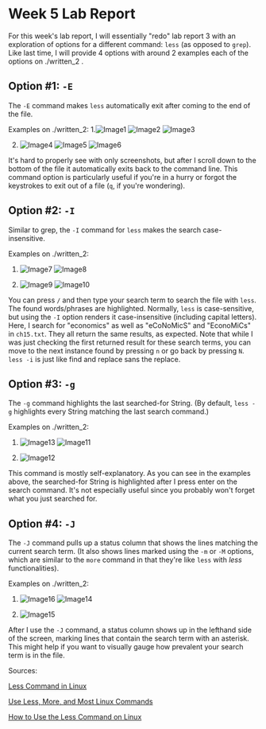 # Week 5 Lab Report

For this week's lab report, I will essentially "redo" lab report 3 with an exploration of options for a different command: `less` (as opposed to `grep`).
Like last time, I will provide 4 options with around 2 examples each of the options on ./written_2 .


Option #1: `-E`
---

The `-E` command makes `less` automatically exit after coming to the end of the file. 

Examples on ./written_2:
1.![Image1](https://user-images.githubusercontent.com/122575873/224565638-2d18442e-ea3a-4744-b706-fa61740d65d8.png)
![Image2](https://user-images.githubusercontent.com/122575873/224565685-7ea20d71-ae20-45ee-a4d4-02b443298d0f.png)
![Image3](https://user-images.githubusercontent.com/122575873/224565705-185c0731-cb49-428d-bce3-42acb7f6eee5.png)

2. ![Image4](https://user-images.githubusercontent.com/122575873/224565910-524e8859-8d6d-477c-86b7-c45c795d4144.png)
![Image5](https://user-images.githubusercontent.com/122575873/224565963-8a83568e-e0cf-4c72-ad8d-e110a14a53e7.png)
![Image6](https://user-images.githubusercontent.com/122575873/224566013-9d0d2585-5a45-41c3-b2e9-88627815ad53.png)


It's hard to properly see with only screenshots, but after I scroll down to the bottom of the file it automatically exits back to the command line.
This command option is particularly useful if you're in a hurry or forgot the keystrokes to exit out of a file (`q`, if you're wondering). 


Option #2: `-I`
---

Similar to grep, the `-I` command for `less` makes the search case-insensitive. 

Examples on ./written_2:
1. ![Image7](https://user-images.githubusercontent.com/122575873/224566942-39edca0c-bee3-4043-9c19-521143db180a.png)
![Image8](https://user-images.githubusercontent.com/122575873/224566959-298183b7-bb3a-42ef-96ea-395303e97472.png)

2. ![Image9](https://user-images.githubusercontent.com/122575873/224566987-6b437920-18c3-4cfb-97f7-27889abd4971.png)
![Image10](https://user-images.githubusercontent.com/122575873/224567004-774d298b-f22b-4240-8471-97be1bc5555d.png)


You can press `/` and then type your search term to search the file with `less`. The found words/phrases are highlighted.
Normally, `less` is case-sensitive, but using the `-I` option renders it case-insensitive (including capital letters).
Here, I search for "economics" as well as "eCoNoMicS" and "EconoMiCs" in `ch15.txt`. They all return the same results, as expected. 
Note that while I was just checking the first returned result for these search terms, you can move to the next instance found by pressing `n` or go back by pressing `N`.
`less -i` is just like find and replace sans the replace. 


Option #3: `-g`
---

The `-g` command highlights the last searched-for String. (By default, `less -g` highlights every String matching the last search command.)

Examples on ./written_2:
1. ![Image13](https://user-images.githubusercontent.com/122575873/224567442-e5b4afdc-e323-4d58-ade4-50b5ebee2c33.png)
![Image11](https://user-images.githubusercontent.com/122575873/224567387-262f6a2a-01f8-40fd-9ba4-17cc96dfec34.png)

2. ![Image12](https://user-images.githubusercontent.com/122575873/224567410-0165015e-39f1-4c62-a2aa-7473ea8167a4.png)


This command is mostly self-explanatory.
As you can see in the examples above, the searched-for String is highlighted after I press enter on the search command.
It's not especially useful since you probably won't forget what you just searched for. 

Option #4: `-J`
---

The `-J` command pulls up a status column that shows the lines matching the current search term.
(It also shows lines marked using the `-m` or `-M` options, which are similar to the `more` command in that they're like `less` with *less* functionalities). 

Examples on ./written_2:
1. ![Image16](https://user-images.githubusercontent.com/122575873/224568187-b6886ad2-f87c-4072-8f62-b107e3cc892a.png)
![Image14](https://user-images.githubusercontent.com/122575873/224568209-d3d5cba1-0c54-4691-8436-2004793e06ba.png)

2. ![Image15](https://user-images.githubusercontent.com/122575873/224568120-cd8d88f5-c7b3-4c55-960a-c09d3532dfef.png)


After I use the `-J` command, a status column shows up in the lefthand side of the screen, marking lines that contain the search term with an asterisk. 
This might help if you want to visually gauge how prevalent your search term is in the file. 


Sources:

[Less Command in Linux](https://phoenixnap.com/kb/less-command-in-linux)

[Use Less, More, and Most Linux Commands](https://www.makeuseof.com/use-less-more-and-most-linux-commands/#:~:text=What%20Is%20the%20less%20Command,to%20load%20the%20whole%20file.)

[How to Use the Less Command on Linux](https://www.howtogeek.com/444233/how-to-use-the-less-command-on-linux/)
